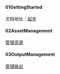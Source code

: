 #### 01GettingStarted
文档地址：[起步](https://www.webpackjs.com/guides/getting-started/)

#### 02AssetManagement
[管理资源](https://www.webpackjs.com/guides/asset-management/)

#### 03OutputManagement
[管理输出](https://www.webpackjs.com/guides/output-management/)

